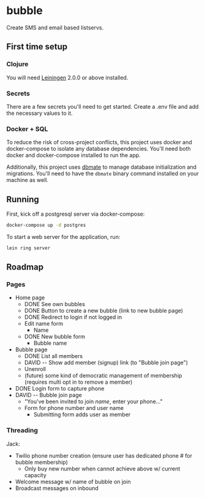 # bubble

Create SMS and email based listservs.

## First time setup

### Clojure 
You will need [Leiningen][] 2.0.0 or above installed.

[leiningen]: https://github.com/technomancy/leiningen

### Secrets

There are a few secrets you'll need to get started. Create a .env file and add the necessary values to it. 

### Docker + SQL

To reduce the risk of cross-project conflicts, this project uses docker and docker-compose to isolate any database dependencies. You'll need both docker and docker-compose installed to run the app.

Additionally, this project uses [dbmate](https://github.com/amacneil/dbmate) to manage database initialization and migrations. You'll need to have the `dbmate` binary command installed on your machine as well.

## Running

First, kick off a postgresql server via docker-compose:

``` sh
docker-compose up -d postgres
```

To start a web server for the application, run:

``` sh
lein ring server
```

## Roadmap

### Pages

- Home page
  - DONE See own bubbles
  - DONE Button to create a new bubble (link to new bubble page)
  - DONE Redirect to login if not logged in
  - Edit name form
    - Name
  - DONE New bubble form
    - Bubble name
- Bubble page
  - DONE List all members
  - DAVID -- Show add member (signup) link (to "Bubble join page")
  - Unenroll
  - (future) some kind of democratic management of membership (requires multi opt in to remove a member)
- DONE Login form to capture phone
- DAVID -- Bubble join page
  - "You've been invited to join _name_, enter your phone..."
  - Form for phone number and user name
    - Submitting form adds user as member

### Threading

Jack:
- Twilio phone number creation (ensure user has dedicated phone # for bubble membership)
  - Only buy new number when cannot achieve above w/ current capacity
- Welcome message w/ name of bubble on join
- Broadcast messages on inbound

